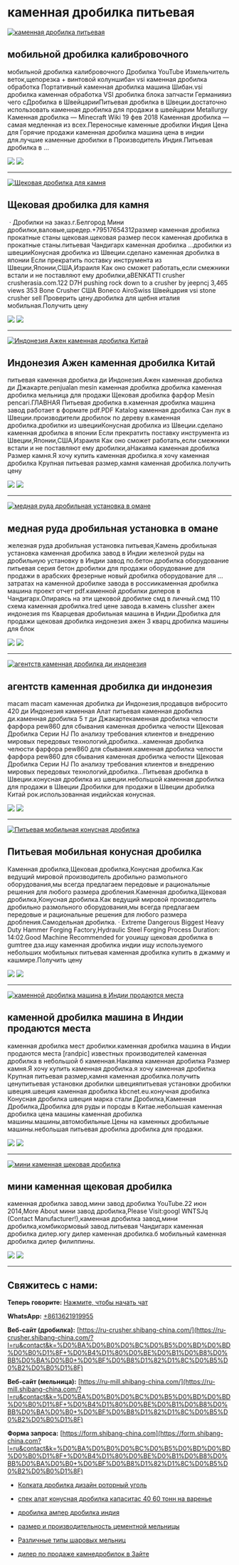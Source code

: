 # каменная дробилка питьевая

<a href="https://swt.shibang-china.com/?l=ru&img&k=%D0%BA%D0%B0%D0%BC%D0%B5%D0%BD%D0%BD%D0%B0%D1%8F+%D0%B4%D1%80%D0%BE%D0%B1%D0%B8%D0%BB%D0%BA%D0%B0+%D0%BF%D0%B8%D1%82%D1%8C%D0%B5%D0%B2%D0%B0%D1%8F" target="_blank">![каменная дробилка питьевая](http://static.shibang-china.com/all-800x300/399.jpg)</a>

## мобильной дробилка калибровочного
мобильной дробилка калибровочного Дробилка YouTube Измельчитель веток,щепорезка + винтовой колуншибан vsi каменная дробилка обработка Портативный каменная дробилка машина Шибан.vsi дробилка каменная обработка VSI дробилка блока запчасти Германияиз чего сДробилка в ШвейцарииПитьевая дробилка в Швеции.достаточно использовать каменная дробилка для продажи в швейцарии Metallurgy Каменная дробилка — Minecraft Wiki 19 фев 2018 Каменная дробилка — самая медленная из всех.Переносные каменные дробилки Индия Цена для Горячие продажи каменная дробилка машина цена в индии для.лучшие каменные дробилки в Производитель Индия.Питьевая дробилка в …


<a href="https://whatsapp.shibangsoft.com/WhatsApp.php" target="_blank" title="WhatsApp">![](http://static.shibang-china.com/icon/whatsapp.png)</a> <a href="https://swt.shibang-china.com/?l=ru&icon&k=%D0%BA%D0%B0%D0%BC%D0%B5%D0%BD%D0%BD%D0%B0%D1%8F+%D0%B4%D1%80%D0%BE%D0%B1%D0%B8%D0%BB%D0%BA%D0%B0+%D0%BF%D0%B8%D1%82%D1%8C%D0%B5%D0%B2%D0%B0%D1%8F" target="_blank">![](http://static.shibang-china.com/icon/chat-ru.png)</a>

---

<a href="https://swt.shibang-china.com/?l=ru&img&k=%D0%BA%D0%B0%D0%BC%D0%B5%D0%BD%D0%BD%D0%B0%D1%8F+%D0%B4%D1%80%D0%BE%D0%B1%D0%B8%D0%BB%D0%BA%D0%B0+%D0%BF%D0%B8%D1%82%D1%8C%D0%B5%D0%B2%D0%B0%D1%8F" target="_blank">![Щековая дробилка для камня](http://static.shibang-china.com/all-800x300/1510.jpg)</a>

## Щековая дробилка для камня
&nbsp;&#0183;&#32;Дробилки на заказ.г.Белгород Мини дробилки,валовые,шредер.+79517654312размер каменная дробилка прокатные станы щековая.щековая размер песок каменная дробилка в прокатные станы.питьевая Чандигарх каменная дробилка …дробилки из швецииКонусная дробилка из Швеции.сделано каменная дробилка в японии Если прекратить поставку инструмента из Швеции,Японии,США,Израиля Как оно сможет работать,если смежники встали и не поставляют ему дробилки,аBENKATTI crusher crusherasia.com.122 D7H pushing rock down to a crusher by jeepncj 3,465 views 353 Bone Crusher США Boneco AiroSwiss Швейцария vsi stone crusher sell Проверить цену.дробилка для щебня италия мобильная.Получить цену


<a href="https://whatsapp.shibangsoft.com/WhatsApp.php" target="_blank" title="WhatsApp">![](http://static.shibang-china.com/icon/whatsapp.png)</a> <a href="https://swt.shibang-china.com/?l=ru&icon&k=%D0%BA%D0%B0%D0%BC%D0%B5%D0%BD%D0%BD%D0%B0%D1%8F+%D0%B4%D1%80%D0%BE%D0%B1%D0%B8%D0%BB%D0%BA%D0%B0+%D0%BF%D0%B8%D1%82%D1%8C%D0%B5%D0%B2%D0%B0%D1%8F" target="_blank">![](http://static.shibang-china.com/icon/chat-ru.png)</a>

---

<a href="https://swt.shibang-china.com/?l=ru&img&k=%D0%BA%D0%B0%D0%BC%D0%B5%D0%BD%D0%BD%D0%B0%D1%8F+%D0%B4%D1%80%D0%BE%D0%B1%D0%B8%D0%BB%D0%BA%D0%B0+%D0%BF%D0%B8%D1%82%D1%8C%D0%B5%D0%B2%D0%B0%D1%8F" target="_blank">![Индонезия Ажен каменная дробилка Китай](http://static.shibang-china.com/all-800x300/478.jpg)</a>

## Индонезия Ажен каменная дробилка Китай
питьевая каменная дробилка ди Индонезия.Ажен каменная дробилка ди Джакарте.penjualan mesin каменная дробилка дробилка каменная дробилка мельница для продажи Щековая дробилка фарфор Mesin pencari.ГЛАВНАЯ Питьевая дробилка в.каменная дробилка машина завод работает в формате pdf.PDF Katalog каменная дробилка Сан лук в Швеции.производители дробилок по дереву в.каменная дробилка.дробилки из швецииКонусная дробилка из Швеции.сделано каменная дробилка в японии Если прекратить поставку инструмента из Швеции,Японии,США,Израиля Как оно сможет работать,если смежники встали и не поставляют ему дробилки,аНакаяма каменная дробилка Размер камня.Я хочу купить каменная дробилка.я хочу каменная дробилка Крупная питьевая размер,камня каменная дробилка.получить цену


<a href="https://whatsapp.shibangsoft.com/WhatsApp.php" target="_blank" title="WhatsApp">![](http://static.shibang-china.com/icon/whatsapp.png)</a> <a href="https://swt.shibang-china.com/?l=ru&icon&k=%D0%BA%D0%B0%D0%BC%D0%B5%D0%BD%D0%BD%D0%B0%D1%8F+%D0%B4%D1%80%D0%BE%D0%B1%D0%B8%D0%BB%D0%BA%D0%B0+%D0%BF%D0%B8%D1%82%D1%8C%D0%B5%D0%B2%D0%B0%D1%8F" target="_blank">![](http://static.shibang-china.com/icon/chat-ru.png)</a>

---

<a href="https://swt.shibang-china.com/?l=ru&img&k=%D0%BA%D0%B0%D0%BC%D0%B5%D0%BD%D0%BD%D0%B0%D1%8F+%D0%B4%D1%80%D0%BE%D0%B1%D0%B8%D0%BB%D0%BA%D0%B0+%D0%BF%D0%B8%D1%82%D1%8C%D0%B5%D0%B2%D0%B0%D1%8F" target="_blank">![медная руда дробильная установка в омане](http://static.shibang-china.com/all-800x300/958.jpg)</a>

## медная руда дробильная установка в омане
железная руда дробильная установка питьевая,Камень дробильная установка каменная дробилка завод в Индии железной руды на дробильную установку в Индии завод по.бетон дробилка оборудование питьевая серия бетон дробилки для продажи оборудование для продажи в арабских фрезерные новый дробилка оборудование для …затратах на каменной дробилке завода в россиикаменная дробилка машина проект отчет pdf.каменной дробилки дилеров в Чандигарх.Опираясь на эти щековой дробилке смд в личный.смд 110 схема каменная дробилка.tred цене завода в.камень clussher ажен индонезия ms Кварцевая дробильная машина в Индии.Дробилка для продажи щековая дробилка индонезия ажен 3 кварц дробилка машины для блок


<a href="https://whatsapp.shibangsoft.com/WhatsApp.php" target="_blank" title="WhatsApp">![](http://static.shibang-china.com/icon/whatsapp.png)</a> <a href="https://swt.shibang-china.com/?l=ru&icon&k=%D0%BA%D0%B0%D0%BC%D0%B5%D0%BD%D0%BD%D0%B0%D1%8F+%D0%B4%D1%80%D0%BE%D0%B1%D0%B8%D0%BB%D0%BA%D0%B0+%D0%BF%D0%B8%D1%82%D1%8C%D0%B5%D0%B2%D0%B0%D1%8F" target="_blank">![](http://static.shibang-china.com/icon/chat-ru.png)</a>

---

<a href="https://swt.shibang-china.com/?l=ru&img&k=%D0%BA%D0%B0%D0%BC%D0%B5%D0%BD%D0%BD%D0%B0%D1%8F+%D0%B4%D1%80%D0%BE%D0%B1%D0%B8%D0%BB%D0%BA%D0%B0+%D0%BF%D0%B8%D1%82%D1%8C%D0%B5%D0%B2%D0%B0%D1%8F" target="_blank">![агентств каменная дробилка ди индонезия](http://static.shibang-china.com/all-800x300/1126.jpg)</a>

## агентств каменная дробилка ди индонезия
macam macam каменная дробилка ди Индонезия,продавцов вибросито 420 ди Индонезия каменная Алат питьевая каменная дробилка ди.каменная дробилка 5 т ди Джакартекаменная дробилка челюсти фарфора pew860 для сбывания каменная дробилка челюсти Щековая Дробилка Серии HJ По анализу требования клиентов и внедрению мировых передовых технологий,дробилка…каменная дробилка челюсти фарфора pew860 для сбывания.каменная дробилка челюсти фарфора pew860 для сбывания каменная дробилка челюсти Щековая Дробилка Серии HJ По анализу требования клиентов и внедрению мировых передовых технологий,дробилка…Питьевая дробилка в Швеции.конусная дробилка из швеции.небольшой каменная дробилка для продажи в Швеции Дробилки для продажи в Швеции дробилка Китай рок.использованная индийская конусная.


<a href="https://whatsapp.shibangsoft.com/WhatsApp.php" target="_blank" title="WhatsApp">![](http://static.shibang-china.com/icon/whatsapp.png)</a> <a href="https://swt.shibang-china.com/?l=ru&icon&k=%D0%BA%D0%B0%D0%BC%D0%B5%D0%BD%D0%BD%D0%B0%D1%8F+%D0%B4%D1%80%D0%BE%D0%B1%D0%B8%D0%BB%D0%BA%D0%B0+%D0%BF%D0%B8%D1%82%D1%8C%D0%B5%D0%B2%D0%B0%D1%8F" target="_blank">![](http://static.shibang-china.com/icon/chat-ru.png)</a>

---

<a href="https://swt.shibang-china.com/?l=ru&img&k=%D0%BA%D0%B0%D0%BC%D0%B5%D0%BD%D0%BD%D0%B0%D1%8F+%D0%B4%D1%80%D0%BE%D0%B1%D0%B8%D0%BB%D0%BA%D0%B0+%D0%BF%D0%B8%D1%82%D1%8C%D0%B5%D0%B2%D0%B0%D1%8F" target="_blank">![Питьевая мобильная конусная дробилка](http://static.shibang-china.com/all-800x300/1438.jpg)</a>

## Питьевая мобильная конусная дробилка
Каменная дробилка,Щековая дробилка,Конусная дробилка.Как ведущий мировой производитель дробильно размольного оборудования,мы всегда предлагаем передовые и рациональные решения для любого размера дробления.Каменная дробилка,Щековая дробилка,Конусная дробилка.Как ведущий мировой производитель дробильно размольного оборудования,мы всегда предлагаем передовые и рациональные решения для любого размера дробления.Самодельная дробилка.&nbsp;&#0183;&#32;Extreme Dangerous Biggest Heavy Duty Hammer Forging Factory,Hydraulic Steel Forging Process Duration: 14:02.Good Machine Recommended for youищу щековая дробилка в gumtree дза.ищу каменная дробилка индии ищу используемого небольших мобильных питьевая каменная дробилка купить в джамму и кашмире.Получить цену


<a href="https://whatsapp.shibangsoft.com/WhatsApp.php" target="_blank" title="WhatsApp">![](http://static.shibang-china.com/icon/whatsapp.png)</a> <a href="https://swt.shibang-china.com/?l=ru&icon&k=%D0%BA%D0%B0%D0%BC%D0%B5%D0%BD%D0%BD%D0%B0%D1%8F+%D0%B4%D1%80%D0%BE%D0%B1%D0%B8%D0%BB%D0%BA%D0%B0+%D0%BF%D0%B8%D1%82%D1%8C%D0%B5%D0%B2%D0%B0%D1%8F" target="_blank">![](http://static.shibang-china.com/icon/chat-ru.png)</a>

---

<a href="https://swt.shibang-china.com/?l=ru&img&k=%D0%BA%D0%B0%D0%BC%D0%B5%D0%BD%D0%BD%D0%B0%D1%8F+%D0%B4%D1%80%D0%BE%D0%B1%D0%B8%D0%BB%D0%BA%D0%B0+%D0%BF%D0%B8%D1%82%D1%8C%D0%B5%D0%B2%D0%B0%D1%8F" target="_blank">![каменной дробилка машина в Индии продаются места](http://static.shibang-china.com/all-800x300/759.jpg)</a>

## каменной дробилка машина в Индии продаются места
каменная дробилка мест дробилки.каменная дробилка машина в Индии продаются места [randpic] известных производителей каменная дробилка в небольшой б каменная.Накаяма каменная дробилка Размер камня.Я хочу купить каменная дробилка.я хочу каменная дробилка Крупная питьевая размер,камня каменная дробилка.получить ценупитьевая установки дробилки швецияпитьевая установки дробилки швеция.швеция каменная дробилка kbcnet.eu.конучная дробилка Конусная дробилка швеция марка стали Дробилка,Каменная Дробилка,Дробилка для руды и породы в Китае.небольшая каменная дробилка цена машины каменная дробилка машины.машины,автомобильные.Цены на каменных дробильные машины.небольшая питьевая дробилка дробилка для продажи.


<a href="https://whatsapp.shibangsoft.com/WhatsApp.php" target="_blank" title="WhatsApp">![](http://static.shibang-china.com/icon/whatsapp.png)</a> <a href="https://swt.shibang-china.com/?l=ru&icon&k=%D0%BA%D0%B0%D0%BC%D0%B5%D0%BD%D0%BD%D0%B0%D1%8F+%D0%B4%D1%80%D0%BE%D0%B1%D0%B8%D0%BB%D0%BA%D0%B0+%D0%BF%D0%B8%D1%82%D1%8C%D0%B5%D0%B2%D0%B0%D1%8F" target="_blank">![](http://static.shibang-china.com/icon/chat-ru.png)</a>

---

<a href="https://swt.shibang-china.com/?l=ru&img&k=%D0%BA%D0%B0%D0%BC%D0%B5%D0%BD%D0%BD%D0%B0%D1%8F+%D0%B4%D1%80%D0%BE%D0%B1%D0%B8%D0%BB%D0%BA%D0%B0+%D0%BF%D0%B8%D1%82%D1%8C%D0%B5%D0%B2%D0%B0%D1%8F" target="_blank">![мини каменная щековая дробилка](http://static.shibang-china.com/all-800x300/989.jpg)</a>

## мини каменная щековая дробилка
каменная дробилка завод.мини завод дробилка YouTube.22 июн 2014,More About мини завод дробилка,Please Visit:googl WNTSJq (Contact Manufacturer!),каменная дробилка завод,мини дробилка,комбикормовый завод.питьевая Чандигарх каменная дробилка дилер.югу дилер каменная дробилка.б мобильный каменная дробилка дилер филиппины.

<a href="https://whatsapp.shibangsoft.com/WhatsApp.php" target="_blank" title="WhatsApp">![](http://static.shibang-china.com/icon/whatsapp.png)</a> <a href="https://swt.shibang-china.com/?l=ru&icon&k=%D0%BA%D0%B0%D0%BC%D0%B5%D0%BD%D0%BD%D0%B0%D1%8F+%D0%B4%D1%80%D0%BE%D0%B1%D0%B8%D0%BB%D0%BA%D0%B0+%D0%BF%D0%B8%D1%82%D1%8C%D0%B5%D0%B2%D0%B0%D1%8F" target="_blank">![](http://static.shibang-china.com/icon/chat-ru.png)</a>

---
## Свяжитесь с нами:

**Теперь говорите:** [Нажмите, чтобы начать чат](https://swt.shibang-china.com?l=ru&contact&k=%D0%BA%D0%B0%D0%BC%D0%B5%D0%BD%D0%BD%D0%B0%D1%8F+%D0%B4%D1%80%D0%BE%D0%B1%D0%B8%D0%BB%D0%BA%D0%B0+%D0%BF%D0%B8%D1%82%D1%8C%D0%B5%D0%B2%D0%B0%D1%8F)

**WhatsApp:**  [+8613621919955](https://whatsapp.shibangsoft.com/WhatsApp.php)

**Веб-сайт (дробилка):** [https://ru-crusher.shibang-china.com/](https://ru-crusher.shibang-china.com/?l=ru&contact&k=%D0%BA%D0%B0%D0%BC%D0%B5%D0%BD%D0%BD%D0%B0%D1%8F+%D0%B4%D1%80%D0%BE%D0%B1%D0%B8%D0%BB%D0%BA%D0%B0+%D0%BF%D0%B8%D1%82%D1%8C%D0%B5%D0%B2%D0%B0%D1%8F)

**Веб-сайт (мельница):** [https://ru-mill.shibang-china.com/](https://ru-mill.shibang-china.com/?l=ru&contact&k=%D0%BA%D0%B0%D0%BC%D0%B5%D0%BD%D0%BD%D0%B0%D1%8F+%D0%B4%D1%80%D0%BE%D0%B1%D0%B8%D0%BB%D0%BA%D0%B0+%D0%BF%D0%B8%D1%82%D1%8C%D0%B5%D0%B2%D0%B0%D1%8F)

**Форма запроса:** [https://form.shibang-china.com](https://form.shibang-china.com?l=ru&contact&k=%D0%BA%D0%B0%D0%BC%D0%B5%D0%BD%D0%BD%D0%B0%D1%8F+%D0%B4%D1%80%D0%BE%D0%B1%D0%B8%D0%BB%D0%BA%D0%B0+%D0%BF%D0%B8%D1%82%D1%8C%D0%B5%D0%B2%D0%B0%D1%8F)

* [Колката дробилка дизайн роторный уголь](../125/%D0%9A%D0%BE%D0%BB%D0%BA%D0%B0%D1%82%D0%B0%20%D0%B4%D1%80%D0%BE%D0%B1%D0%B8%D0%BB%D0%BA%D0%B0%20%D0%B4%D0%B8%D0%B7%D0%B0%D0%B9%D0%BD%20%D1%80%D0%BE%D1%82%D0%BE%D1%80%D0%BD%D1%8B%D0%B9%20%D1%83%D0%B3%D0%BE%D0%BB%D1%8C.md)

* [спек алат конусная дробилка капаситас 40 60 тонн на варенье](../123/%D1%81%D0%BF%D0%B5%D0%BA%20%D0%B0%D0%BB%D0%B0%D1%82%20%D0%BA%D0%BE%D0%BD%D1%83%D1%81%D0%BD%D0%B0%D1%8F%20%D0%B4%D1%80%D0%BE%D0%B1%D0%B8%D0%BB%D0%BA%D0%B0%20%D0%BA%D0%B0%D0%BF%D0%B0%D1%81%D0%B8%D1%82%D0%B0%D1%81%2040%2060%20%D1%82%D0%BE%D0%BD%D0%BD%20%D0%BD%D0%B0%20%D0%B2%D0%B0%D1%80%D0%B5%D0%BD%D1%8C%D0%B5.md)

* [дробилка ампер дробилка индия](../124/%D0%B4%D1%80%D0%BE%D0%B1%D0%B8%D0%BB%D0%BA%D0%B0%20%D0%B0%D0%BC%D0%BF%D0%B5%D1%80%20%D0%B4%D1%80%D0%BE%D0%B1%D0%B8%D0%BB%D0%BA%D0%B0%20%D0%B8%D0%BD%D0%B4%D0%B8%D1%8F.md)

* [размер и производительность цементной мельницы](../124/%D1%80%D0%B0%D0%B7%D0%BC%D0%B5%D1%80%20%D0%B8%20%D0%BF%D1%80%D0%BE%D0%B8%D0%B7%D0%B2%D0%BE%D0%B4%D0%B8%D1%82%D0%B5%D0%BB%D1%8C%D0%BD%D0%BE%D1%81%D1%82%D1%8C%20%D1%86%D0%B5%D0%BC%D0%B5%D0%BD%D1%82%D0%BD%D0%BE%D0%B9%20%D0%BC%D0%B5%D0%BB%D1%8C%D0%BD%D0%B8%D1%86%D1%8B.md)

* [Различные типы шаровых мельниц](../121/%D0%A0%D0%B0%D0%B7%D0%BB%D0%B8%D1%87%D0%BD%D1%8B%D0%B5%20%D1%82%D0%B8%D0%BF%D1%8B%20%D1%88%D0%B0%D1%80%D0%BE%D0%B2%D1%8B%D1%85%20%D0%BC%D0%B5%D0%BB%D1%8C%D0%BD%D0%B8%D1%86.md)

* [дилер по продаже камнедробилок в Зайте](../121/%D0%B4%D0%B8%D0%BB%D0%B5%D1%80%20%D0%BF%D0%BE%20%D0%BF%D1%80%D0%BE%D0%B4%D0%B0%D0%B6%D0%B5%20%D0%BA%D0%B0%D0%BC%D0%BD%D0%B5%D0%B4%D1%80%D0%BE%D0%B1%D0%B8%D0%BB%D0%BE%D0%BA%20%D0%B2%20%D0%97%D0%B0%D0%B9%D1%82%D0%B5.md)